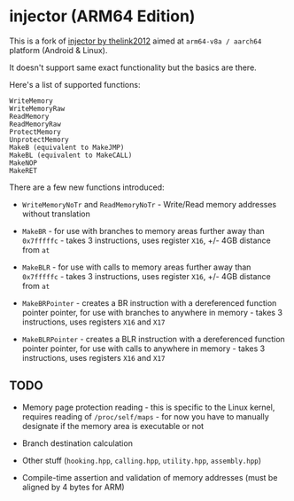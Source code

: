 # injector (ARM64 Edition)

This is a fork of [injector by thelink2012](https://github.com/thelink2012/injector) aimed at `arm64-v8a / aarch64` platform (Android & Linux).

It doesn't support same exact functionality but the basics are there. 

Here's a list of supported functions:

```
WriteMemory
WriteMemoryRaw
ReadMemory
ReadMemoryRaw
ProtectMemory
UnprotectMemory
MakeB (equivalent to MakeJMP)
MakeBL (equivalent to MakeCALL)
MakeNOP
MakeRET
```

There are a few new functions introduced:

- `WriteMemoryNoTr` and `ReadMemoryNoTr` - Write/Read memory addresses without translation

- `MakeBR` - for use with branches to memory areas further away than `0x7fffffc` - takes 3 instructions, uses register `X16`, +/- 4GB distance from `at`

- `MakeBLR` - for use with calls to memory areas further away than `0x7fffffc` - takes 3 instructions, uses register `X16`, +/- 4GB distance from `at`

- `MakeBRPointer` - creates a BR instruction with a dereferenced function pointer pointer, for use with branches to anywhere in memory - takes 3 instructions, uses registers `X16` and `X17`

- `MakeBLRPointer` - creates a BLR instruction with a dereferenced function pointer pointer, for use with calls to anywhere in memory - takes 3 instructions, uses registers `X16` and `X17`

## TODO

- Memory page protection reading - this is specific to the Linux kernel, requires reading of `/proc/self/maps` - for now you have to manually designate if the memory area is executable or not

- Branch destination calculation

- Other stuff (`hooking.hpp`, `calling.hpp`, `utility.hpp`, `assembly.hpp`)

- Compile-time assertion and validation of memory addresses (must be aligned by 4 bytes for ARM)
